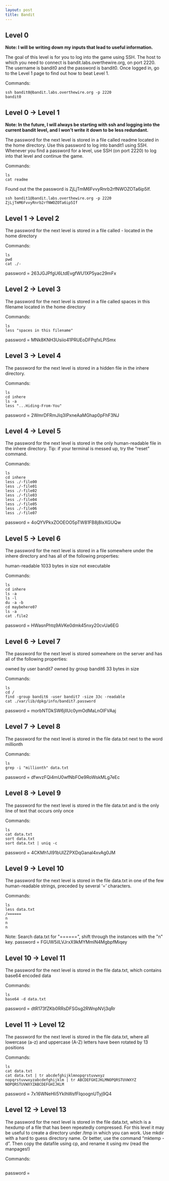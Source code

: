 ```yaml
---
layout: post
title: Bandit
---
```

## Level 0

**Note: I will be writing down my inputs that lead to useful information.**

The goal of this level is for you to log into the game using SSH. The host to which you need to connect is bandit.labs.overthewire.org, on port 2220. The username is bandit0 and the password is bandit0. Once logged in, go to the Level 1 page to find out how to beat Level 1.

Commands: 
```shell
ssh bandit0@bandit.labs.overthewire.org -p 2220
bandit0
```

## Level 0 -> Level 1

**Note: In the future, I will always be starting with ssh and logging into the current bandit level, and I won't write it down to be less redundant.**

The password for the next level is stored in a file called readme located in the home directory. Use this password to log into bandit1 using SSH. Whenever you find a password for a level, use SSH (on port 2220) to log into that level and continue the game.

Commands: 
```shell
ls
cat readme
```

Found out the the password is ZjLjTmM6FvvyRnrb2rfNWOZOTa6ip5If.

```shell
ssh bandit1@bandit.labs.overthewire.org -p 2220
ZjLjTmM6FvvyRnrb2rfNWOZOTa6ip5If
```

## Level 1 -> Level 2

The password for the next level is stored in a file called - located in the home directory

Commands: 
```shell
ls
pwd
cat ./-
```
password = 263JGJPfgU6LtdEvgfWU1XP5yac29mFx


## Level 2 -> Level 3

The password for the next level is stored in a file called spaces in this filename located in the home directory

Commands: 
```shell
ls
less "spaces in this filename"
```
password = MNk8KNH3Usiio41PRUEoDFPqfxLPlSmx

## Level 3 -> Level 4

The password for the next level is stored in a hidden file in the inhere directory.

Commands: 
```shell
ls
cd inhere
ls -a
less "...Hiding-From-You"
```
password = 2WmrDFRmJIq3IPxneAaMGhap0pFhF3NJ

## Level 4 -> Level 5

The password for the next level is stored in the only human-readable file in the inhere directory. Tip: if your terminal is messed up, try the “reset” command.

Commands: 
```shell
ls
cd inhere
less ./-file00
less ./-file01
less ./-file02
less ./-file03
less ./-file04
less ./-file05
less ./-file06
less ./-file07
```
password = 4oQYVPkxZOOEOO5pTW81FB8j8lxXGUQw

## Level 5 -> Level 6

The password for the next level is stored in a file somewhere under the inhere directory and has all of the following properties:

  human-readable
  1033 bytes in size
  not executable

Commands: 
```shell
ls
cd inhere
ls -a
ls -l
du -a -b
cd maybehere07
ls -a
cat .file2
```
password = HWasnPhtq9AVKe0dmk45nxy20cvUa6EG

## Level 6 -> Level 7

The password for the next level is stored somewhere on the server and has all of the following properties:

  owned by user bandit7
  owned by group bandit6
  33 bytes in size


Commands: 
```shell
ls
cd /
find -group bandit6 -user bandit7 -size 33c -readable
cat ./var/lib/dpkg/info/bandit7.password
```
password = morbNTDkSW6jIlUc0ymOdMaLnOlFVAaj

## Level 7 -> Level 8

The password for the next level is stored in the file data.txt next to the word millionth

Commands: 
```shell
ls
grep -i "millionth" data.txt
```
password = dfwvzFQi4mU0wfNbFOe9RoWskMLg7eEc

## Level 8 -> Level 9

The password for the next level is stored in the file data.txt and is the only line of text that occurs only once

Commands: 
```shell
ls
cat data.txt
sort data.txt
sort data.txt | uniq -c
```
password = 4CKMh1JI91bUIZZPXDqGanal4xvAg0JM

## Level 9 -> Level 10

The password for the next level is stored in the file data.txt in one of the few human-readable strings, preceded by several ‘=’ characters.

Commands: 
```shell
ls
less data.txt
/======
n
n
n
```
Note: Search data.txt for "======", shift through the instances with the "n" key.
password = FGUW5ilLVJrxX9kMYMmlN4MgbpfMiqey

## Level 10 -> Level 11

The password for the next level is stored in the file data.txt, which contains base64 encoded data

Commands: 
```shell
ls
base64 -d data.txt
```

password = dtR173fZKb0RRsDFSGsg2RWnpNVj3qRr

## Level 11 -> Level 12

The password for the next level is stored in the file data.txt, where all lowercase (a-z) and uppercase (A-Z) letters have been rotated by 13 positions

Commands: 
```shell
ls
cat data.txt
cat data.txt | tr abcdefghijklmnopqrstuvwxyz nopqrstuvwxyzabcdefghijklm | tr ABCDEFGHIJKLMNOPQRSTUVWXYZ NOPQRSTUVWXYZABCDEFGHIJKLM
```

password = 7x16WNeHIi5YkIhWsfFIqoognUTyj9Q4

## Level 12 -> Level 13

The password for the next level is stored in the file data.txt, which is a hexdump of a file that has been repeatedly compressed. For this level it may be useful to create a directory under /tmp in which you can work. Use mkdir with a hard to guess directory name. Or better, use the command “mktemp -d”. Then copy the datafile using cp, and rename it using mv (read the manpages!)

Commands: 
```shell

```

password = 
